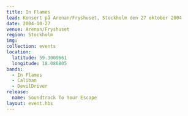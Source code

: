 ```yaml
---
title: In Flames
lead: Konsert på Arenan/Fryshuset, Stockholm den 27 oktober 2004
date: 2004-10-27
venue: Arenan/Fryshuset
region: Stockholm
img:
collection: events
location:
  latitude: 59.3009661
  longitude: 18.086805
bands:
  - In Flames
  - Caliban
  - DevilDriver
release:
  name: Soundtrack To Your Escape
layout: event.hbs
---
```

